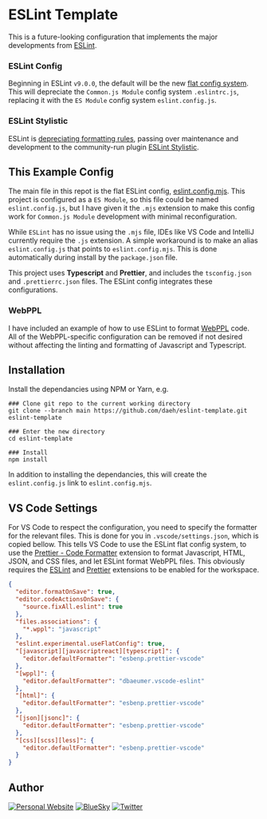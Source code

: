 # ESLint Template

This is a future-looking configuration that implements the major developments from [ESLint](https://eslint.org).

### ESLint Config

Beginning in ESLint `v9.0.0`, the default will be the new [flat config system](https://eslint.org/docs/latest/use/configure/configuration-files-new). This will depreciate the `Common.js Module` config system `.eslintrc.js`, replacing it with the `ES Module` config system  `eslint.config.js`.

### ESLint Stylistic

ESLint is [depreciating formatting rules](https://eslint.org/blog/2023/10/deprecating-formatting-rules/), passing over maintenance and development to the community-run plugin [ESLint Stylistic](https://eslint.style/).

## This Example Config

The main file in this repot is the flat ESLint config, [eslint.config.mjs](https://github.com/daeh/eslint-template/blob/main/eslint.config.mjs). This project is configured as a `ES Module`, so this file could be named `eslint.config.js`, but I have given it the `.mjs` extension to make this config work for `Common.js Module` development with minimal reconfiguration. 

While `ESLint` has no issue using the `.mjs` file, IDEs like VS Code and IntelliJ currently require the `.js` extension. A simple workaround is to make an alias `eslint.config.js` that points to `eslint.config.mjs`. This is done automatically during install by the `package.json` file.

This project uses **Typescript** and **Prettier**, and includes the `tsconfig.json` and `.prettierrc.json` files. The ESLint config integrates these configurations.

### WebPPL

I have included an example of how to use ESLint to format [WebPPL](https://webppl.readthedocs.io/en/master/) code. All of the WebPPL-specific configuration can be removed if not desired without affecting the linting and formatting of Javascript and Typescript.

## Installation

Install the dependancies using NPM or Yarn, e.g.

```shell
### Clone git repo to the current working directory
git clone --branch main https://github.com/daeh/eslint-template.git eslint-template

### Enter the new directory
cd eslint-template

### Install
npm install
```

In addition to installing the dependancies, this will create the `eslint.config.js` link to `eslint.config.mjs`.

## VS Code Settings

For VS Code to respect the configuration, you need to specify the formatter for the relevant files. This is done for you in `.vscode/settings.json`, which is copied bellow. This tells VS Code to use the ESLint flat config system, to use the [Prettier - Code Formatter](https://marketplace.visualstudio.com/items?itemName=esbenp.prettier-vscode) extension to format Javascript, HTML, JSON, and CSS files, and let ESLint format WebPPL files. This obviously requires the [ESLint](https://marketplace.visualstudio.com/items?itemName=dbaeumer.vscode-eslint) and [Prettier](https://marketplace.visualstudio.com/items?itemName=esbenp.prettier-vscode) extensions to be enabled for the workspace.

```json
{
  "editor.formatOnSave": true,
  "editor.codeActionsOnSave": {
    "source.fixAll.eslint": true
  },
  "files.associations": {
    "*.wppl": "javascript"
  },
  "eslint.experimental.useFlatConfig": true,
  "[javascript][javascriptreact][typescript]": {
    "editor.defaultFormatter": "esbenp.prettier-vscode"
  },
  "[wppl]": {
    "editor.defaultFormatter": "dbaeumer.vscode-eslint"
  },
  "[html]": {
    "editor.defaultFormatter": "esbenp.prettier-vscode"
  },
  "[json][jsonc]": {
    "editor.defaultFormatter": "esbenp.prettier-vscode"
  },
  "[css][scss][less]": {
    "editor.defaultFormatter": "esbenp.prettier-vscode"
  }
}
```

## Author

[![Personal Website](https://img.shields.io/badge/personal%20website-daeh.info-orange?style=for-the-badge)](https://daeh.info) [![BlueSky](https://img.shields.io/badge/bsky-@dae.bsky.social-blue?style=for-the-badge)](https://bsky.app/profile/dae.bsky.social) [![Twitter](https://img.shields.io/badge/twitter-@DaeHoulihan-blue?style=for-the-badge&logo=twitter)](https://twitter.com/DaeHoulihan)
